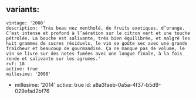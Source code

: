 variants:
  -
    vintage: '2008'
    description: 'Très beau nez mentholé, de fruits exotiques, d’orange. C’est intense et profond à l’aération sur le citron vert et une touche pétrolée. La bouche est salivante, très bien équilibrée, et malgré les huit grammes de sucres résiduels, le vin se goûte sec avec une grande fraîcheur et beaucoup de gourmandise. Ça ne manque pas de volume, le vin se livre sur des notes fumées avec une longue finale, à la fois ronde et salivante sur les agrumes.'
    rvf: 18
    active: true
    millesime: '2008'
  -
    millesime: '2014'
    active: true
id: a8a3faeb-0a5a-4f37-b5d9-029efad2bf76
